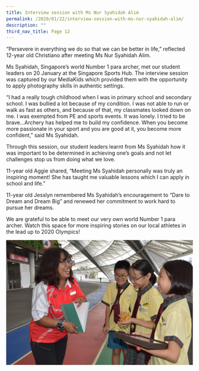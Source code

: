 ```yaml
---
title: Interview session with Ms Nur Syahidah Alim
permalink: /2020/01/22/interview-session-with-ms-nur-syahidah-alim/
description: ""
third_nav_title: Page 12
---
```


<p>&ldquo;Persevere in everything we do so that we can be better in life,&rdquo; reflected 12-year old Christiano after meeting Ms Nur Syahidah Alim.</p>
<p>Ms Syahidah, Singapore&rsquo;s world Number 1 para archer, met our student leaders on 20 January at the Singapore Sports Hub. The interview session was captured by our MediaKids which provided them with the opportunity to apply photography skills in authentic settings.</p>
<p>&ldquo;I had a really tough childhood when I was in primary school and secondary school. I was bullied a lot because of my condition. I was not able to run or walk as fast as others, and because of that, my classmates looked down on me. I was exempted from PE and sports events. It was lonely. I tried to be brave&hellip;Archery has helped me to build my confidence. When you become more passionate in your sport and you are good at it, you become more confident,&rdquo; said Ms Syahidah.</p>
<p>Through this session, our student leaders learnt from Ms Syahidah how it was important to be determined in achieving one&rsquo;s goals and not let challenges stop us from doing what we love.</p>
<p>11-year old Aggie shared, &ldquo;Meeting Ms Syahidah personally was truly an inspiring moment! She has taught me valuable lessons which I can apply in school and life.&rdquo;</p>
<p>11-year old Jesslyn remembered Ms Syahidah&rsquo;s encouragement to &ldquo;Dare to Dream and Dream Big&rdquo; and renewed her commitment to work hard to pursue her dreams.</p>
<p>We are grateful to be able to meet our very own world Number 1 para archer. Watch this space for more inspiring stories on our local athletes in the lead up to 2020 Olympics!</p>
<img src="/images/DSC_0064-1024x683.jpg">
